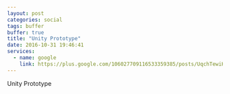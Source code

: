 ```yaml
---
layout: post
categories: social
tags: buffer
buffer: true
title: "Unity Prototype"
date: 2016-10-31 19:46:41
services: 
  - name: google
    link: https://plus.google.com/106027709116533359385/posts/UqchTewiHuL
---
```

Unity Prototype
